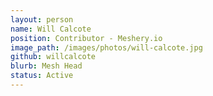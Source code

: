 ```yaml
---
layout: person
name: Will Calcote
position: Contributor - Meshery.io
image_path: /images/photos/will-calcote.jpg
github: willcalcote
blurb: Mesh Head
status: Active
---
```

